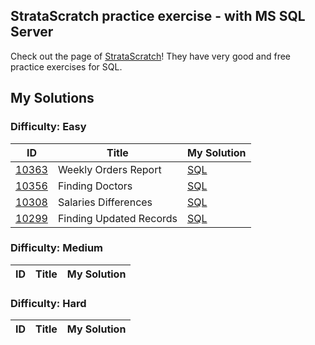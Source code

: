 ## StrataScratch practice exercise - with MS SQL Server
Check out the page of [StrataScratch](https://www.stratascratch.com/)! They have very good and free practice exercises for SQL.  

## My Solutions

### Difficulty: Easy

| ID | Title | My Solution |
| --- | --- | --- |
| [10363](https://platform.stratascratch.com/coding/10363-weekly-orders-report?code_type=5) | Weekly Orders Report | [SQL](Easy/10363_Weekly_Orders_Report.sql)
| [10356](https://platform.stratascratch.com/coding/10356-finding-doctors?code_type=5) |  Finding Doctors | [SQL](Easy/10356_Finding_Doctors.sql)
| [10308](https://platform.stratascratch.com/coding/10308-salaries-differences?code_type=5) |  Salaries Differences | [SQL](Easy/10308_Salaries_Differences.sql)
| [10299](https://platform.stratascratch.com/coding/10299-finding-updated-records?code_type=5) | Finding Updated Records| [SQL](Easy/10299_Finding_Updated_Records.sql)

### Difficulty: Medium

| ID | Title | My Solution |
| --- | --- | --- |


### Difficulty: Hard

| ID | Title | My Solution |
| --- | --- | --- |



